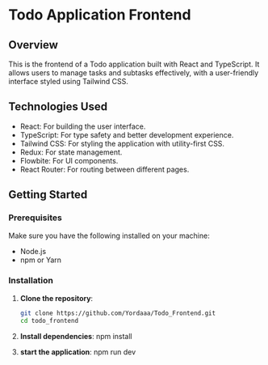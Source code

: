 # Todo Application Frontend

## Overview

This is the frontend of a Todo application built with React and TypeScript. It allows users to manage tasks and subtasks effectively, with a user-friendly interface styled using Tailwind CSS.

## Technologies Used

- React: For building the user interface.
- TypeScript: For type safety and better development experience.
- Tailwind CSS: For styling the application with utility-first CSS.
- Redux: For state management.
- Flowbite: For UI components.
- React Router: For routing between different pages.

## Getting Started

### Prerequisites

Make sure you have the following installed on your machine:

- Node.js
- npm or Yarn

### Installation
1. **Clone the repository**:
    ```bash
   git clone https://github.com/Yordaaa/Todo_Frontend.git
   cd todo_frontend

4. **Install dependencies**:
npm install

5. **start the application**:
npm run dev
